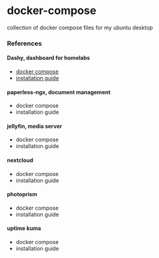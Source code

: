 # docker-compose
 collection of docker compose files for my ubuntu desktop

### References
#### Dashy, dashboard for homelabs
- [docker compose](https://github.com/Lissy93/dashy/blob/master/docker-compose.yml)
- [installation guide](https://dashy.to/docs/quick-start/)
#### paperless-ngx, document management
- docker compose
- installation guide
#### jellyfin, media server
- docker compose
- installation guide
#### nextcloud
- docker compose
- installation guide
#### photoprism
- docker compose
- installation guide
#### uptime kuma
- docker compose
- installation guide
  